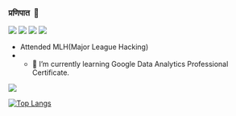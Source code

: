 ### प्रणिपात  🙏
[![](https://img.shields.io/badge/LinkedIn-iamkumargaurav-blue?logo=Linkedin&logoColor=blue&labelColor=black)](https://www.linkedin.com/in/iamkumar-gaurav/)
[![](https://img.shields.io/badge/Hotmail-iamkumar_gaurav@hotmail.com-red?logo=Microsoft%20outlook&logoColor=Red&labelColor=black)](iamkumar_gaurav@hotmail.com)
[![](https://img.shields.io/badge/Telegram-%40iamkumargaurav-blue?logo=Telegram&logoColor=blue&labelColor=black)](https://t.me/iamkumargaurav)
[![](https://img.shields.io/badge/HackerRank-@iamkumar_gaurav-brightgreen?logo=HackerRank&logoColor=Green&labelColor=black)](https://www.hackerrank.com/iamkumar_gaurav)



<!--
**Kumar-gaurav07/Kumar-gaurav07** is a ✨ _special_ ✨ repository because its `README.md` (this file) appears on your GitHub profile.

Here are some ideas to get you started:

- 🔭 I’m currently working on ...

- 👯 I’m looking to collaborate on ...
- 🤔 I’m looking for help with ...
- 💬 Ask me about ...
- 📫 How to reach me: ...
- 😄 Pronouns: ...
- ⚡ Fun fact: ...
-->

- Attended MLH(Major League Hacking)
- - 🌱 I’m currently learning Google Data Analytics Professional Certificate.
<img src="https://github-readme-stats.vercel.app/api?username=iamkumar-gaurav&&show_icons=true&theme=vue-dark">

[![Top Langs](https://github-readme-stats.vercel.app/api/top-langs/?username=iamkumar-gaurav&layout=compact&theme=vue-dark)](https://github.com/iamkumar-gaurav/github-readme-stats)

